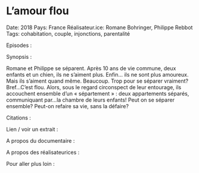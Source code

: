 # L’amour flou

Date: 2018
Pays: France
Réalisateur.ice: Romane Bohringer, Philippe Rebbot
Tags: cohabitation, couple, injonctions, parentalité

Episodes :

Synopsis :

Romane et Philippe se séparent. Après 10 ans de vie commune, deux enfants et un chien, ils ne s’aiment plus. Enfin… ils ne sont plus amoureux. Mais ils s’aiment quand même. Beaucoup. Trop pour se séparer vraiment? Bref…C’est flou. Alors, sous le regard circonspect de leur entourage, ils accouchent ensemble d’un « sépartement » : deux appartements séparés, communiquant par…la chambre de leurs enfants! Peut on se séparer ensemble? Peut-on refaire sa vie, sans la défaire?

Citations :

Lien / voir un extrait :

A propos du documentaire :

A propos des réalisateurices :

Pour aller plus loin :